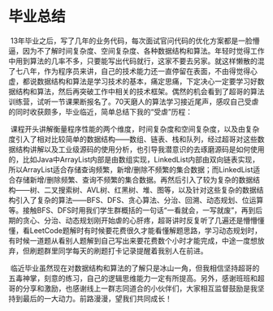 # 毕业总结
  
  &nbsp;13年毕业之后，写了几年的业务代码，每次面试官问代码的优化方案都是一脸懵逼，因为不了解时间复杂度、空间复杂度、各种数据结构和算法。年轻时觉得工作中用到算法的几率不多，只要能写出代码就行，这家不要去另家。就这样懒散的混了七八年，作为程序员来讲，自己的技术能力还一直停留在表面，不由得觉得心虚，都说数据结构和算法是学习技术的基本，痛定思痛，下定决心一定要学习好数据结构和算法，然后再突破工作中相关的技术框架。偶然的机会看到了超哥的算法训练营，试听一节课果断报名了。70天磨人的算法学习接近尾声，感叹自己受虐的同时收获颇多，毕业临近，简单总结下我的“受虐”历程：

  &nbsp;课程开头讲解衡量程序性能的两个维度，时间复杂度和空间复杂度，以及由复杂度引入了相对比较简单的数据结构——数组、链表、栈和队列，经过超哥对这些数据结构讲解以及工业级源码的使用分析，也引导我潜意识的去琢磨源码是如何使用的，比如Java中ArrayList内部是由数组实现，LinkedList内部由双向链表实现，所以ArrayList适合存储查询频繁，新增/删除不频繁的集合数据；而LinkedList适合存储新增/删除频繁、查询不频繁的集合数据。再然后引入了较为复杂的数据结构——树、二叉搜索树、AVL树、红黑树、堆、图等，以及针对这些复杂的数据结构引入了复杂的算法——BFS、DFS、贪心算法、分治、回溯、动态规划、位运算等。接触BFS、DFS时用我们学生群概括的一句话“一看就会，一写就废”，再到后期的贪心、分治、动态规划刚开始虐的心肝疼，超哥讲时反复听了几遍还是懵懵懂懂，看LeetCode题解时有时候要花费很久才能看懂解题思路，学习动态规划时，有时候一道题从看别人题解到自己写出来要花费数个小时才能完成，中途一度想放弃，但刷题群里同学每天的刷题打卡记录提醒着我别人在前进。

  &nbsp;临近毕业虽然现在对数据结构和算法的了解只是冰山一角，但我相信坚持超哥的五毒神掌，刻意的练习，自己的逻辑思维能力一定有所提高。另外，感谢班班和超哥的分享和激励，也感谢线上一群志同道合的小伙伴们，大家相互监督鼓励是我坚持到最后的一大动力。前路漫漫，望我们共同成长！
